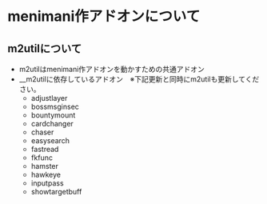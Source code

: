 # menimani作アドオンについて
## m2utilについて
* m2utilはmenimani作アドオンを動かすための共通アドオン
* __m2utilに依存しているアドオン　※下記更新と同時にm2utilも更新してください。
    * adjustlayer
    * bossmsginsec
    * bountymount
    * cardchanger
    * chaser
    * easysearch
    * fastread
    * fkfunc
    * hamster
    * hawkeye
    * inputpass
    * showtargetbuff
